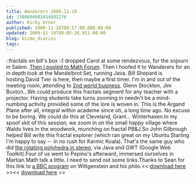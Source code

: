 ```yaml
---
title: Wanderers 2009.11.18
id: 1380604081814891270
author: Kirby Urner
published: 2009-11-18T08:57:00.000-08:00
updated: 2009-11-19T09:05:26.911-08:00
blog: bizmo_diaries
tags: 
---
```


[](http://www.flickr.com/photos/17157315@N00/4117106131/)::fractals on bill's box ::I dropped Carol at some rendezvous, for the sojourn in Salem.  [Then I posted to Math Forum](http://mathforum.org/kb/message.jspa?messageID=6906490&tstart=0).  Then I hoofed it to Wanderers for an in depth look at the Mandelbrot Set, running Java.  Bill Shepard is hosting.David Tver is here, then maybe a first timer.  I'm in and out of the meeting room, attending to [2nd world business](http://mybizmo.blogspot.com/2009/07/2nd-life-2nd-world.html).  Glenn Stockton, Jim Buxton...We could produce this fractals segment for any teacher with a projector.  Having students take turns zooming in needn't be a mind-numbing activity provided some of the lore is woven in.  This is the Argand Plane after all, integral within academe since oh, a long time ago.  No excuse to be boring.  We could do this at Cleveland, Grant... Winterhaven.In my spoof skit of this session, we zoom in on the small happy village where Waldo lives in the woodwork, munching on fractal PB&J.So John Gilbrough helped Bill write this fractal explorer (which ran great on my Ubuntu Starling I'm happy to say -- in no rush for Karmic Koala).  That's the same guy who did [the rotating polyhedra in stereo](http://worldgame.blogspot.com/2009/10/full-tilt.html), via Java and GWT (Google Web Toolkit).Four of us went to Pepino's afterward, immersed ourselves in Martian Math talk a little.  I need to send out some links.Thanks to Sean for this link to [a BBC program](http://www.bbc.co.uk/radio4/history/inourtime/inourtime_20031204.shtml) on Wittgenstein and his philo.[](https://blogger.googleusercontent.com/img/b/R29vZ2xl/AVvXsEhcHxm6_vZ9pz5DQOpbbsBNoQLqMP2aBxJiaTBLCOTDeQu9YU0u4NRlW7b7U4CYLsshwTZOR9aNLZThyHSU-VSEpKK-vMOxa6IMd71Fpg4oWW9a60qh8sDyiPSlEkNXkPcMs23v/s1600/wittrs.png)<< [download here](http://www.docstoc.com/docs/DownloadDoc.aspx?doc_id=12900876) >>[](https://blogger.googleusercontent.com/img/b/R29vZ2xl/AVvXsEimWk71USae9AXeWG7FN4iWQHmFkQ8B1In300GiqJ9X95ojnybQhIaJMRIUogHPvy3PRDTdER9j7H_nkWxjAfltIUL75Z-yW6t2ZXb6PtwkFd7qLx9_PNtV-94dKYMiLTjXxDBV/s1600/wittrs2.png)<< [download here](http://www.docstoc.com/docs/DownloadDoc.aspx?doc_id=12904854) >>